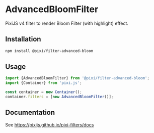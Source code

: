 # AdvancedBloomFilter

PixiJS v4 filter to render Bloom Filter (with highlight) effect.

## Installation

```bash
npm install @pixi/filter-advanced-bloom
```

## Usage

```js
import {AdvancedBloomFilter} from '@pixi/filter-advanced-bloom';
import {Container} from 'pixi.js';

const container = new Container();
container.filters = [new AdvancedBloomFilter()];
```

## Documentation

See https://pixijs.github.io/pixi-filters/docs